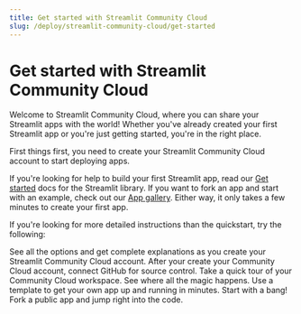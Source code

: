 ```yaml
---
title: Get started with Streamlit Community Cloud
slug: /deploy/streamlit-community-cloud/get-started
---
```


# Get started with Streamlit Community Cloud

Welcome to Streamlit Community Cloud, where you can share your Streamlit apps with the world! Whether you've already created your first Streamlit app or you're just getting started, you're in the right place.

First things first, you need to create your Streamlit Community Cloud account to start deploying apps.

<TileContainer>
    <Tile
        icon="rocket_launch"
        title="Quickstart"
        text="Create your account and deploy an example app as fast as possible. Jump right into coding with GitHub Codespaces."
        link="/deploy/streamlit-community-cloud/get-started/quickstart"
        background="lightBlue-70"
    />
    <Tile
        icon="security"
        title="Trust and Security"
        text="Security first! If you want to read up on how we handle your data before you get started, we've got you covered."
        link="/deploy/streamlit-community-cloud/get-started/trust-and-security"
        background="lightBlue-70"
    />
</TileContainer>

If you're looking for help to build your first Streamlit app, read our [Get started](/get-started) docs for the Streamlit library. If you want to fork an app and start with an example, check out our <a href="https://streamlit.io/gallery" target="_blank">App gallery</a>. Either way, it only takes a few minutes to create your first app.

If you're looking for more detailed instructions than the quickstart, try the following:

<InlineCalloutContainer>
    <InlineCallout
        color="lightBlue-70"
        icon="person"
        bold="Create your account."
        href="/deploy/streamlit-community-cloud/get-started/create-your-account"
    >See all the options and get complete explanations as you create your Streamlit Community Cloud account.</InlineCallout>
    <InlineCallout
        color="lightBlue-70"
        icon="code"
        bold="Connect your GitHub account."
        href="/deploy/streamlit-community-cloud/get-started/connect-your-github-account"
    >After your create your Community Cloud account, connect GitHub for source control.</InlineCallout>
    <InlineCallout
        color="lightBlue-70"
        icon="computer"
        bold="Explore your workspace."
        href="/deploy/streamlit-community-cloud/get-started/explore-your-workspace"
    >Take a quick tour of your Community Cloud workspace. See where all the magic happens.</InlineCallout>
    <InlineCallout
        color="lightBlue-70"
        icon="auto_fix_high"
        bold="Deploy an app from a template."
        href="/deploy/streamlit-community-cloud/get-started/deploy-from-a-template"
    >Use a template to get your own app up and running in minutes.</InlineCallout>
    <InlineCallout
        color="lightBlue-70"
        icon="fork_right"
        bold="Fork and edit a public app."
        href="/deploy/streamlit-community-cloud/get-started/fork-and-edit-a-public-app"
    >Start with a bang! Fork a public app and jump right into the code.</InlineCallout>
</InlineCalloutContainer>
